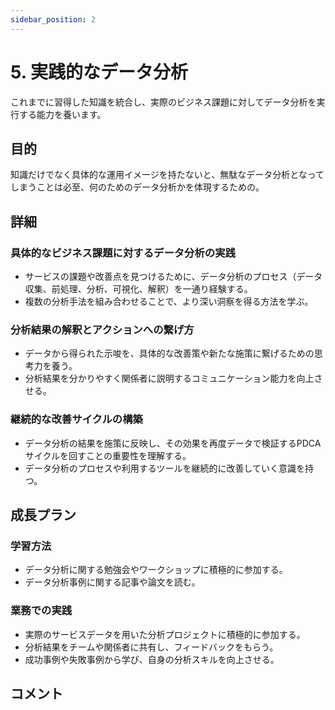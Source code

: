 ```yaml
---
sidebar_position: 2
---
```


# 5. 実践的なデータ分析

これまでに習得した知識を統合し、実際のビジネス課題に対してデータ分析を実行する能力を養います。

## 目的

知識だけでなく具体的な運用イメージを持たないと、無駄なデータ分析となってしまうことは必至、何のためのデータ分析かを体現するための。

## 詳細

### 具体的なビジネス課題に対するデータ分析の実践

- サービスの課題や改善点を見つけるために、データ分析のプロセス（データ収集、前処理、分析、可視化、解釈）を一通り経験する。
- 複数の分析手法を組み合わせることで、より深い洞察を得る方法を学ぶ。

### 分析結果の解釈とアクションへの繋げ方

- データから得られた示唆を、具体的な改善策や新たな施策に繋げるための思考力を養う。
- 分析結果を分かりやすく関係者に説明するコミュニケーション能力を向上させる。

### 継続的な改善サイクルの構築

- データ分析の結果を施策に反映し、その効果を再度データで検証するPDCAサイクルを回すことの重要性を理解する。
- データ分析のプロセスや利用するツールを継続的に改善していく意識を持つ。

## 成長プラン

### 学習方法

- データ分析に関する勉強会やワークショップに積極的に参加する。
- データ分析事例に関する記事や論文を読む。

### 業務での実践

- 実際のサービスデータを用いた分析プロジェクトに積極的に参加する。
- 分析結果をチームや関係者に共有し、フィードバックをもらう。
- 成功事例や失敗事例から学び、自身の分析スキルを向上させる。

## コメント

<Disqus />